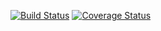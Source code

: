 [![Build Status](https://travis-ci.org/minond/Cache.png?branch=master)](https://travis-ci.org/minond/Cache)
[![Coverage Status](https://coveralls.io/repos/minond/Cache/badge.png)](https://coveralls.io/r/minond/Cache)
